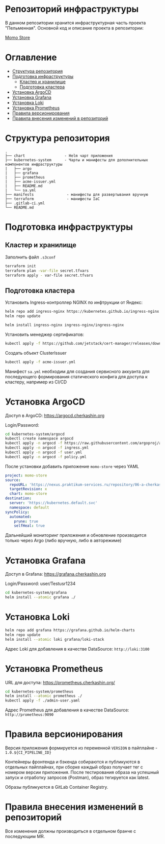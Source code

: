 # Репозиторий инфраструктуры

В данном репозитории хранится инфраструктурная часть проекта "Пельменная". Основной код и описание проекта в репозитории:

[Momo Store](https://gitlab.praktikum-services.ru/a.cherkashin/momo-store)

# Оглавление

- [Cтруктура репозитория](#cтруктура-репозитория)
- [Подготовка инфраструктуры](#подготовка-инфраструктуры)
  - [Кластер и хранилище](#кластер-и-хранилище)
  - [Подготовка кластера](#подготовка-кластера)
- [Установка ArgoCD](#установка-argocd)
- [Установка Grafana](#установка-grafana)
- [Установка Loki](#установка-loki)
- [Установка Prometheus](#установка-prometheus)
- [Правила версионирования](#правила-версионирования)
- [Правила внесения изменений в репозиторий](#правила-внесения-изменений-в-репозиторий)

# Cтруктура репозитория

```
.
├── chart                  - Helm чарт приложения
├── kubernetes-system      - Чарты и манифесты для дополнительных компонентов инфраструктуры
|   ├── argo
|   ├── grafana
|   ├── prometheus
|   ├── acme-issuer.yml
|   ├── README.md
|   └── sa.yml
├── manifests               - манифесты для развертывания вручную
├── terraform               - манифесты IaC
├── .gitlab-ci.yml
└── README.md
```

# Подготовка инфраструктуры

## Кластер и хранилище

Заполнить файл `.s3conf`

```bash
terraform init
terraform plan -var-file secret.tfvars
terraform apply - var-file secret.tfvars
```

## Подготовка кластера

Установить Ingress-контроллер NGINX по инфтрукции от Яндекс:

```bash
helm repo add ingress-nginx https://kubernetes.github.io/ingress-nginx
helm repo update

helm install ingress-nginx ingress-nginx/ingress-nginx
```

Установить менеджер сертификатов:

```bash
kubectl apply -f https://github.com/jetstack/cert-manager/releases/download/v1.10.0/cert-manager.yaml
```

Создать объект ClusterIssuer

```bash
kubectl apply -f acme-issuer.yml
```

Манифест `sa.yml` необходим для создания сервисного аккуанта для последующего формирования статического конфига для доступа к кластеру, например из CI/CD

# Установка ArgoCD

Доступ в ArgoCD: https://argocd.cherkashin.org

Login/Password: 

```bash
cd kubernetes-system/argocd
kubectl create namespace argocd
kubectl apply -n argocd -f https://raw.githubusercontent.com/argoproj/argo-cd/stable/manifests/install.yaml
kubectl apply -n argocd -f ingress.yml
kubectl apply -n argocd -f user.yml
kubectl apply -n argocd -f policy.yml
```
После установки добавить приложение `momo-store` через YAML

```yaml
project: momo-store
source:
  repoURL: 'https://nexus.praktikum-services.ru/repository/06-a-cherkashin-momo-store/'
  targetRevision: x
  chart: momo-store
destination:
  server: 'https://kubernetes.default.svc'
  namespace: default
syncPolicy:
  automated:
    prune: true
    selfHeal: true
```

Дальнейший мониторинг приложения и обновление производится только через Argo (либо вручную, либо в авторежиме)

# Установка Grafana

Доступ в Grafana: https://grafana.cherkashin.org

Login/Password: user/Testusr1234

```bash
cd kubernetes-system/grafana
helm install --atomic grafana ./
```

# Установка Loki

```bash
helm repo add grafana https://grafana.github.io/helm-charts
helm repo update
helm install --atomic loki grafana/loki-stack
```

Адрес Loki для добавления в качестве DataSource: `http://loki:3100`

# Установка Prometheus

URL для доступа: https://prometheus.cherkashin.org/

```bash
cd kubernetes-system/prometheus
helm install --atomic prometheus ./
kubectl apply -f ./admin-user.yaml
```

Адрес Prometheus для добавления в качестве DataSource: `http://prometheus:9090`

# Правила версионирования

Версия приложения формируется из переменной `VERSION` в пайплайне - `1.0.${CI_PIPELINE_ID}`

Контейнеры фронтенда и бэкенда собираются и публикуются в отдельных пайплайнах, при сборке каждый образ получает тег с номером версии приложения. После тестирования образа на успешный запуск и отработку запросов (Postman), образ тегируется как latest.

Образы публикуются в GitLab Container Registry.

# Правила внесения изменений в репозиторий

Все изменения должны производиться в отдельном бранче с последующим MR.
